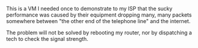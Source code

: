 This is a VM I needed once to demonstrate to my ISP that the sucky
performance was caused by their equipment dropping many, many packets
somewhere between "the other end of the telephone line" and the internet.

The problem will not be solved by rebooting my router, nor by dispatching a
tech to check the signal strength.
